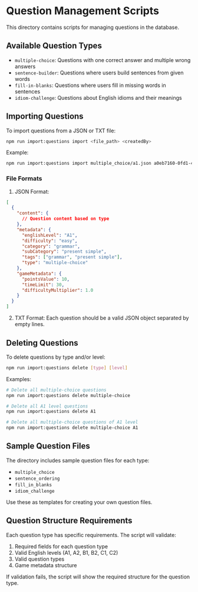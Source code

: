 # Question Management Scripts

This directory contains scripts for managing questions in the database.

## Available Question Types

- `multiple-choice`: Questions with one correct answer and multiple wrong answers
- `sentence-builder`: Questions where users build sentences from given words
- `fill-in-blanks`: Questions where users fill in missing words in sentences
- `idiom-challenge`: Questions about English idioms and their meanings

## Importing Questions

To import questions from a JSON or TXT file:

```bash
npm run import:questions import <file_path> <createdBy>
```

Example:

```bash
npm run import:questions import multiple_choice/a1.json a0eb7160-0fd1-4017-b5de-dec2dfe68a15
```

### File Formats

1. JSON Format:

```json
[
  {
    "content": {
      // Question content based on type
    },
    "metadata": {
      "englishLevel": "A1",
      "difficulty": "easy",
      "category": "grammar",
      "subCategory": "present simple",
      "tags": ["grammar", "present simple"],
      "type": "multiple-choice"
    },
    "gameMetadata": {
      "pointsValue": 10,
      "timeLimit": 30,
      "difficultyMultiplier": 1.0
    }
  }
]
```

2. TXT Format:
   Each question should be a valid JSON object separated by empty lines.

## Deleting Questions

To delete questions by type and/or level:

```bash
npm run import:questions delete [type] [level]
```

Examples:

```bash
# Delete all multiple-choice questions
npm run import:questions delete multiple-choice

# Delete all A1 level questions
npm run import:questions delete A1

# Delete all multiple-choice questions of A1 level
npm run import:questions delete multiple-choice A1
```

## Sample Question Files

The directory includes sample question files for each type:

- `multiple_choice`
- `sentence_ordering`
- `fill_in_blanks`
- `idiom_challenge`

Use these as templates for creating your own question files.

## Question Structure Requirements

Each question type has specific requirements. The script will validate:

1. Required fields for each question type
2. Valid English levels (A1, A2, B1, B2, C1, C2)
3. Valid question types
4. Game metadata structure

If validation fails, the script will show the required structure for the question type.
